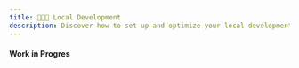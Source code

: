 ```yaml
---
title: 👨🏻‍💻 Local Development
description: Discover how to set up and optimize your local development environment with our comprehensive guide. Learn the best practices for configuring dependencies, running tests, and debugging code efficiently.
---
```


#### Work in Progres